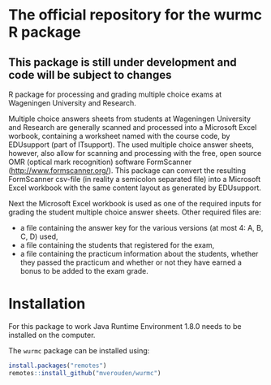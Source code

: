 
<!-- README.md is generated from README.Rmd. Please edit that file -->
<!--[![Build status](https://ci.appveyor.com/api/projects/status/pksd2fuf6w28cpsu?svg=true)](https://ci.appveyor.com/project/mverouden/wurmc)
[![Build Status](https://travis-ci.org/mverouden/wurmc.svg?branch=master)](https://travis-ci.org/mverouden/wurmc)
[![codecov](https://codecov.io/gh/mverouden/wurmc/branch/master/graph/badge.svg)](https://codecov.io/gh/mverouden/wurmc)-->

# The official repository for the wurmc R package

## This package is still under development and code will be subject to changes

<!-- The implementation sometimes changes minor details.-->

R package for processing and grading multiple choice exams at Wageningen
University and Research.

Multiple choice answers sheets from students at Wageningen University
and Research are generally scanned and processed into a Microsoft Excel
worbook, containing a worksheet named with the course code, by
EDUsupport (part of ITsupport). The used multiple choice answer sheets,
however, also allow for scanning and processing with the free, open
source OMR (optical mark recognition) software FormScanner
(<http://www.formscanner.org/>). This package can convert the resulting
FormScanner csv-file (in reality a semicolon separated file) into a
Microsoft Excel workbook with the same content layout as generated by
EDUsupport.

Next the Microsoft Excel workbook is used as one of the required inputs
for grading the student multiple choice answer sheets. Other required
files are:

-   a file containing the answer key for the various versions (at most
    4: A, B, C, D) used,
-   a file containing the students that registered for the exam,
-   a file containing the practicum information about the students,
    whether they passed the practicum and whether or not they have
    earned a bonus to be added to the exam grade.

# Installation

For this package to work Java Runtime Environment 1.8.0 needs to be
installed on the computer.

The `wurmc` package can be installed using:

``` r
install.packages("remotes")
remotes::install_github("mverouden/wurmc")
```
